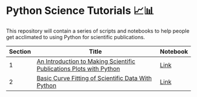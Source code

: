 # Python Science Tutorials :chart_with_upwards_trend::bar_chart:

This repository will contain a series of scripts and notebooks to help people get acclimated to using Python for scientific publications.  

|Section|Title|Notebook|
|-------|-----|--------|
|1|[An Introduction to Making Scientific Publications Plots with Python](https://medium.com/@naveen.venkatesan/an-introduction-to-making-scientific-publication-plots-with-python-ea19dfa7f51e)|[Link](./intro/python-plotting-intro.ipynb)|
|2|[Basic Curve Fitting of Scientific Data With Python](https://medium.com/@naveen.venkatesan/basic-curve-fitting-of-scientific-data-with-python-9592244a2509)|[Link](./curve-fitting/curve-fitting-tutorial.ipynb)|
